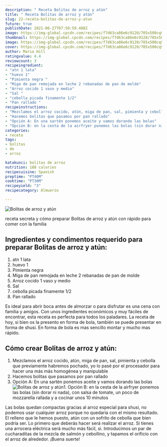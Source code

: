 ```yaml
---
description: " Receta Bolitas de arroz y atún"
title: " Receta Bolitas de arroz y atún"
slug: 22-receta-bolitas-de-arroz-y-atun
future: true
publishDate: 2021-06-27T07:50:59.488Z
image: https://img-global.cpcdn.com/recipes/f7d63ca86e6c9120/705x500cq90/bolitas-de-arroz-y-atun-foto-principal.jpg
thumbnail: https://img-global.cpcdn.com/recipes/f7d63ca86e6c9120/705x500cq90/bolitas-de-arroz-y-atun-foto-principal.jpg
image: https://img-global.cpcdn.com/recipes/f7d63ca86e6c9120/705x500cq90/bolitas-de-arroz-y-atun-foto-principal.jpg
cover: https://img-global.cpcdn.com/recipes/f7d63ca86e6c9120/705x500cq90/bolitas-de-arroz-y-atun-foto-principal.jpg
author: Mario Hill
ratingvalue: 4.4
reviewcount: 3
recipeingredient:
- "atn 1 lata"
- "huevo 1"
- "Pimienta negra "
- "Miga de pan remojada en leche 2 rebanadas de pan de molde"
- "Arroz cocido 1 vaso y medio"
- "Sal "
- "cebolla picada finamente 1/2"
- "Pan rallado "
recipeinstructions:
- "Mezclamos el arroz cocido, atún, miga de pan, sal, pimienta y cebolla que previamente habremos pochado, yo lo pasé por el procesador para hacer una más más homogénea y manipulable"
- "Hacemos bolitas que pasamos por pan rallado"
- "Opción A: En una sartén ponemos aceite y vamos dorando las bolas"
- "Opción B: en la cesta de la airfryer ponemos las bolas (sin dorar ni nada), con salsa de tomate, un poco de mozzarella rallada y a cocinar unos 10 minutos"
categories:
- receta
tags:
- bolitas
- de
- arroz

katakunci: bolitas de arroz 
nutrition: 188 calories
recipecuisine: Spanish
preptime: "PT40M"
cooktime: "PT30M"
recipeyield: "3"
recipecategory: Almuerzo

---
```



![Bolitas de arroz y atún](https://img-global.cpcdn.com/recipes/f7d63ca86e6c9120/705x500cq90/bolitas-de-arroz-y-atun-foto-principal.jpg)

receta secreta y cómo preparar Bolitas de arroz y atún con rápido para comer con la familia

<!--inarticleads1-->

## Ingredientes y condimentos requerido para preparar Bolitas de arroz y atún:

1. atn 1 lata
1. huevo 1
1. Pimienta negra 
1. Miga de pan remojada en leche 2 rebanadas de pan de molde
1. Arroz cocido 1 vaso y medio
1. Sal 
1. cebolla picada finamente 1/2
1. Pan rallado 

Es ideal para abrir boca antes de almorzar o para disfrutar es una cena con familia y amigos. Con unos ingredientes económicos y muy fáciles de encontrar, esta receta es perfecta para todos los paladares. La receta de hoy, si bien os la presento en forma de bola, también se puede presentar en forma de shusi. En forma de bola es mas sencillo montar y mucho mas rápido. 

<!--inarticleads2-->

## Cómo crear Bolitas de arroz y atún:

1. Mezclamos el arroz cocido, atún, miga de pan, sal, pimienta y cebolla que previamente habremos pochado, yo lo pasé por el procesador para hacer una más más homogénea y manipulable
1. Hacemos bolitas que pasamos por pan rallado
1. Opción A: En una sartén ponemos aceite y vamos dorando las bolas
<img src="https://img-global.cpcdn.com/steps/041c23cdc63883e3/160x128cq70/foto-del-paso-3-de-la-receta-bolitas-de-arroz-y-atun.jpg" alt="Bolitas de arroz y atún">1. Opción B: en la cesta de la airfryer ponemos las bolas (sin dorar ni nada), con salsa de tomate, un poco de mozzarella rallada y a cocinar unos 10 minutos


Las bolas quedan compactas gracias al arroz especial para shusi, no podemos usar cualquier arroz porque no quedaría con el mismo resultado. El relleno que le hemos puesto, atún con un sofrito de cebolla que bien podría ser. Lo primero que deberás hacer será realizar el arroz. Si tienes una arrocera eléctrica será mucho más fácil, si. Introducimos un par de cucharaditas de la mezcla de salmón y cebollino, y tapamos el orificio con el arroz de alrededor. 
¡Buena suerte!

